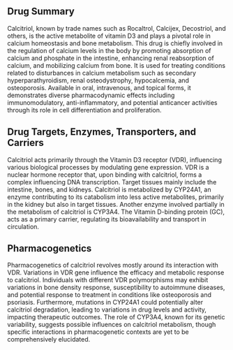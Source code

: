 ## Drug Summary
Calcitriol, known by trade names such as Rocaltrol, Calcijex, Decostriol, and others, is the active metabolite of vitamin D3 and plays a pivotal role in calcium homeostasis and bone metabolism. This drug is chiefly involved in the regulation of calcium levels in the body by promoting absorption of calcium and phosphate in the intestine, enhancing renal reabsorption of calcium, and mobilizing calcium from bone. It is used for treating conditions related to disturbances in calcium metabolism such as secondary hyperparathyroidism, renal osteodystrophy, hypocalcemia, and osteoporosis. Available in oral, intravenous, and topical forms, it demonstrates diverse pharmacodynamic effects including immunomodulatory, anti-inflammatory, and potential anticancer activities through its role in cell differentiation and proliferation.

## Drug Targets, Enzymes, Transporters, and Carriers
Calcitriol acts primarily through the Vitamin D3 receptor (VDR), influencing various biological processes by modulating gene expression. VDR is a nuclear hormone receptor that, upon binding with calcitriol, forms a complex influencing DNA transcription. Target tissues mainly include the intestine, bones, and kidneys. Calcitriol is metabolized by CYP24A1, an enzyme contributing to its catabolism into less active metabolites, primarily in the kidney but also in target tissues. Another enzyme involved partially in the metabolism of calcitriol is CYP3A4. The Vitamin D-binding protein (GC), acts as a primary carrier, regulating its bioavailability and transport in circulation.

## Pharmacogenetics
Pharmacogenetics of calcitriol revolves mostly around its interaction with VDR. Variations in VDR gene influence the efficacy and metabolic response to calcitriol. Individuals with different VDR polymorphisms may exhibit variations in bone density response, susceptibility to autoimmune diseases, and potential response to treatment in conditions like osteoporosis and psoriasis. Furthermore, mutations in CYP24A1 could potentially alter calcitriol degradation, leading to variations in drug levels and activity, impacting therapeutic outcomes. The role of CYP3A4, known for its genetic variability, suggests possible influences on calcitriol metabolism, though specific interactions in pharmacogenetic contexts are yet to be comprehensively elucidated.
